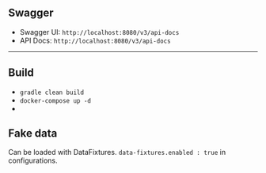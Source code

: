  ## Swagger
 - Swagger UI: `http://localhost:8080/v3/api-docs`
 - API Docs: `http://localhost:8080/v3/api-docs`
  
 ---
 ## Build
 - `gradle clean build`
 - `docker-compose up -d`
 - 
 ## Fake data
 Can be loaded with DataFixtures.
 `data-fixtures.enabled : true` in configurations.
